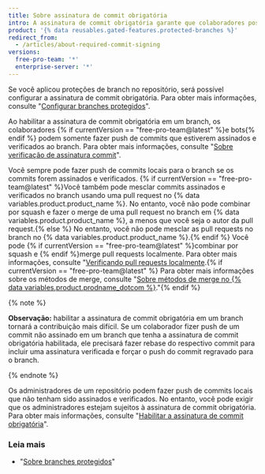 ```yaml
---
title: Sobre assinatura de commit obrigatória
intro: A assinatura de commit obrigatória garante que colaboradores possam fazer push apenas de commits assinados e verificados em um branch protegido.
product: '{% data reusables.gated-features.protected-branches %}'
redirect_from:
  - /articles/about-required-commit-signing
versions:
  free-pro-team: '*'
  enterprise-server: '*'
---
```


Se você aplicou proteções de branch no repositório, será possível configurar a assinatura de commit obrigatória. Para obter mais informações, consulte "[Configurar branches protegidos](/articles/configuring-protected-branches/)".

Ao habilitar a assinatura de commit obrigatória em um branch, os colaboradores {% if currentVersion == "free-pro-team@latest" %}e bots{% endif %} podem somente fazer push de commits que estiverem assinados e verificados ao branch. Para obter mais informações, consulte "[Sobre verificação de assinatura commit](/articles/about-commit-signature-verification)".

Você sempre pode fazer push de commits locais para o branch se os commits forem assinados e verificados. {% if currentVersion == "free-pro-team@latest" %}Você também pode mesclar commits assinados e verificados no branch usando uma pull request no {% data variables.product.product_name %}. No entanto, você não pode combinar por squash e fazer o merge de uma pull request no branch em {% data variables.product.product_name %}, a menos que você seja o autor da pull request.{% else %} No entanto, você não pode mesclar as pull requests no branch no {% data variables.product.product_name %}.{% endif %} Você pode {% if currentVersion == "free-pro-team@latest" %}combinar por squash e {% endif %}merge pull requests localmente. Para obter mais informações, consulte "[Verificando pull requests localmente](/github/collaborating-with-issues-and-pull-requests/checking-out-pull-requests-locally).{% if currentVersion == "free-pro-team@latest" %} Para obter mais informações sobre os métodos de merge, consulte "[Sobre métodos de merge no {% data variables.product.prodname_dotcom %}](/github/administering-a-repository/about-merge-methods-on-github)."{% endif %}

{% note %}

**Observação:** habilitar a assinatura de commit obrigatória em um branch tornará a contribuição mais difícil. Se um colaborador fizer push de um commit não assinado em um branch que tenha a assinatura de commit obrigatória habilitada, ele precisará fazer rebase do respectivo commit para incluir uma assinatura verificada e forçar o push do commit regravado para o branch.

{% endnote %}

Os administradores de um repositório podem fazer push de commits locais que não tenham sido assinados e verificados. No entanto, você pode exigir que os administradores estejam sujeitos à assinatura de commit obrigatória. Para obter mais informações, consulte "[Habilitar a assinatura de commit obrigatória](/articles/enabling-required-commit-signing)".

### Leia mais

- "[Sobre branches protegidos](/articles/about-protected-branches)"
